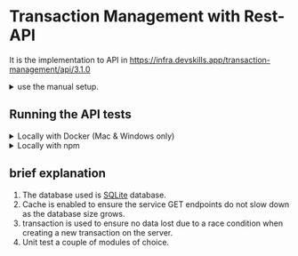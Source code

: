 # Transaction Management with Rest-API

It is the implementation to API in https://infra.devskills.app/transaction-management/api/3.1.0

<details>
<summary>use the manual setup.</summary>
1. Update the `apiUrl` (where your backend runs) in [cypress.json](cypress.json).
2. Update the [`build`](package.json#L5) and [`start`](package.json#L6) scripts in [package.json](package.json) to respectively build and start your app.
</details>

## Running the API tests

<details>
<summary>Locally with Docker (Mac & Windows only)</summary>
## Prerequisites

- [Install Docker](https://www.docker.com/get-started)
- Start your app

### Run the tests

```bash
 docker run --add-host host.docker.internal:host-gateway -v $PWD:/e2e -w /e2e cypress/included:3.4.0
```

</details>

<details>
<summary>Locally with npm</summary>
  
#### Prerequisites

1. [Install node](https://nodejs.org/en/)
2. When in the project's root, run: `sed 's/host.docker.internal/localhost/g' cypress.json > cypress.json.tmp && mv cypress.json.tmp cypress.json`
3. Start your app

### Run the tests

```bash
 npm run test
```

</details>

## brief explanation

1. The database used is [SQLite](https://www.sqlite.org/index.html) database.
2. Cache is enabled to ensure the service GET endpoints do not slow down as the database size grows.
3. transaction is used to ensure no data lost due to a race condition when creating a new transaction on the server.
4. Unit test a couple of modules of choice.
